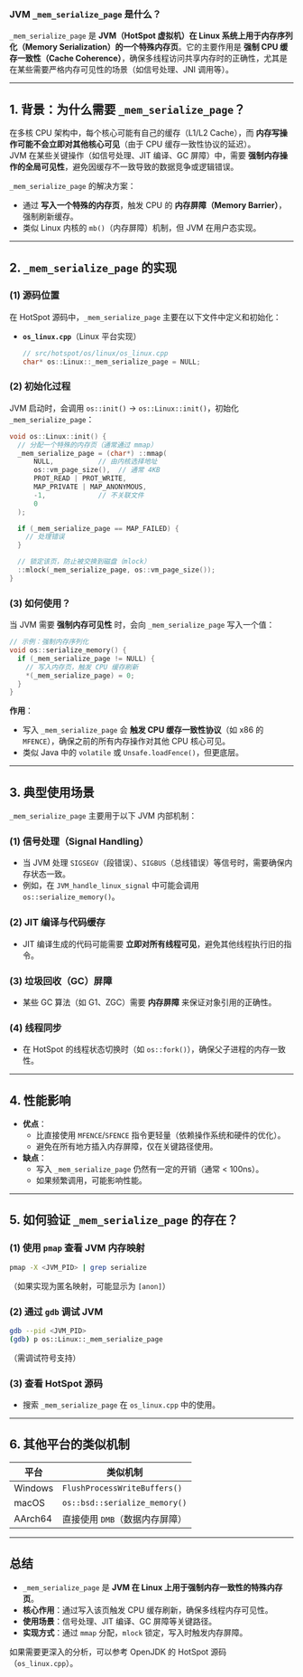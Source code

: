 ### **JVM `_mem_serialize_page` 是什么？**

`_mem_serialize_page` 是 **JVM（HotSpot 虚拟机）在 Linux 系统上用于内存序列化（Memory Serialization）的一个特殊内存页**。它的主要作用是 **强制 CPU 缓存一致性（Cache Coherence）**，确保多线程访问共享内存时的正确性，尤其是在某些需要严格内存可见性的场景（如信号处理、JNI 调用等）。

---

## **1. 背景：为什么需要 `_mem_serialize_page`？**
在多核 CPU 架构中，每个核心可能有自己的缓存（L1/L2 Cache），而 **内存写操作可能不会立即对其他核心可见**（由于 CPU 缓存一致性协议的延迟）。  
JVM 在某些关键操作（如信号处理、JIT 编译、GC 屏障）中，需要 **强制内存操作的全局可见性**，避免因缓存不一致导致的数据竞争或逻辑错误。

`_mem_serialize_page` 的解决方案：
- 通过 **写入一个特殊的内存页**，触发 CPU 的 **内存屏障（Memory Barrier）**，强制刷新缓存。
- 类似 Linux 内核的 `mb()`（内存屏障）机制，但 JVM 在用户态实现。

---

## **2. `_mem_serialize_page` 的实现**
### **(1) 源码位置**
在 HotSpot 源码中，`_mem_serialize_page` 主要在以下文件中定义和初始化：
- **`os_linux.cpp`**（Linux 平台实现）  
  ```cpp
  // src/hotspot/os/linux/os_linux.cpp
  char* os::Linux::_mem_serialize_page = NULL;
  ```

### **(2) 初始化过程**
JVM 启动时，会调用 `os::init()` → `os::Linux::init()`，初始化 `_mem_serialize_page`：
```cpp
void os::Linux::init() {
  // 分配一个特殊的内存页（通常通过 mmap）
  _mem_serialize_page = (char*) ::mmap(
      NULL,           // 由内核选择地址
      os::vm_page_size(),  // 通常 4KB
      PROT_READ | PROT_WRITE,
      MAP_PRIVATE | MAP_ANONYMOUS,
      -1,             // 不关联文件
      0
  );

  if (_mem_serialize_page == MAP_FAILED) {
    // 处理错误
  }

  // 锁定该页，防止被交换到磁盘（mlock）
  ::mlock(_mem_serialize_page, os::vm_page_size());
}
```

### **(3) 如何使用？**
当 JVM 需要 **强制内存可见性** 时，会向 `_mem_serialize_page` 写入一个值：
```cpp
// 示例：强制内存序列化
void os::serialize_memory() {
  if (_mem_serialize_page != NULL) {
    // 写入内存页，触发 CPU 缓存刷新
    *(_mem_serialize_page) = 0;
  }
}
```
**作用**：
- 写入 `_mem_serialize_page` 会 **触发 CPU 缓存一致性协议**（如 x86 的 `MFENCE`），确保之前的所有内存操作对其他 CPU 核心可见。
- 类似 Java 中的 `volatile` 或 `Unsafe.loadFence()`，但更底层。

---

## **3. 典型使用场景**
`_mem_serialize_page` 主要用于以下 JVM 内部机制：
### **(1) 信号处理（Signal Handling）**
- 当 JVM 处理 `SIGSEGV`（段错误）、`SIGBUS`（总线错误）等信号时，需要确保内存状态一致。
- 例如，在 `JVM_handle_linux_signal` 中可能会调用 `os::serialize_memory()`。

### **(2) JIT 编译与代码缓存**
- JIT 编译生成的代码可能需要 **立即对所有线程可见**，避免其他线程执行旧的指令。

### **(3) 垃圾回收（GC）屏障**
- 某些 GC 算法（如 G1、ZGC）需要 **内存屏障** 来保证对象引用的正确性。

### **(4) 线程同步**
- 在 HotSpot 的线程状态切换时（如 `os::fork()`），确保父子进程的内存一致性。

---

## **4. 性能影响**
- **优点**：  
  - 比直接使用 `MFENCE`/`SFENCE` 指令更轻量（依赖操作系统和硬件的优化）。
  - 避免在所有地方插入内存屏障，仅在关键路径使用。
- **缺点**：  
  - 写入 `_mem_serialize_page` 仍然有一定的开销（通常 < 100ns）。
  - 如果频繁调用，可能影响性能。

---

## **5. 如何验证 `_mem_serialize_page` 的存在？**
### **(1) 使用 `pmap` 查看 JVM 内存映射**
```bash
pmap -X <JVM_PID> | grep serialize
```
（如果实现为匿名映射，可能显示为 `[anon]`）

### **(2) 通过 `gdb` 调试 JVM**
```bash
gdb --pid <JVM_PID>
(gdb) p os::Linux::_mem_serialize_page
```
（需调试符号支持）

### **(3) 查看 HotSpot 源码**
- 搜索 `_mem_serialize_page` 在 `os_linux.cpp` 中的使用。

---

## **6. 其他平台的类似机制**
| 平台       | 类似机制                          |
|------------|----------------------------------|
| Windows    | `FlushProcessWriteBuffers()`     |
| macOS      | `os::bsd::serialize_memory()`    |
| AArch64    | 直接使用 `DMB`（数据内存屏障）   |

---

## **总结**
- `_mem_serialize_page` 是 **JVM 在 Linux 上用于强制内存一致性的特殊内存页**。
- **核心作用**：通过写入该页触发 CPU 缓存刷新，确保多线程内存可见性。
- **使用场景**：信号处理、JIT 编译、GC 屏障等关键路径。
- **实现方式**：通过 `mmap` 分配，`mlock` 锁定，写入时触发内存屏障。

如果需要更深入的分析，可以参考 OpenJDK 的 HotSpot 源码（`os_linux.cpp`）。